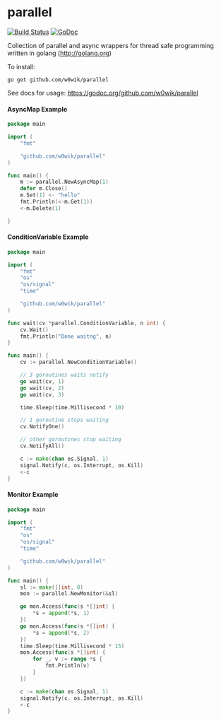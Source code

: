# parallel

[![Build Status](https://travis-ci.org/w0wik/parallel.svg?branch=master)](https://travis-ci.org/w0wik/parallel)
[![GoDoc](https://godoc.org/github.com/w0wik/parallel?status.svg)](https://godoc.org/github.com/w0wik/parallel)

Collection of parallel and async wrappers for thread safe programming written in golang (http://golang.org)

To install:

	go get github.com/w0wik/parallel

See docs for usage:
	https://godoc.org/github.com/w0wik/parallel

#### AsyncMap Example
```go
package main

import (
	"fmt"

	"github.com/w0wik/parallel"
)

func main() {
	m := parallel.NewAsyncMap(1)
	defer m.Close()
	m.Set(1) <- "hello"
	fmt.Println(<-m.Get(1))
	<-m.Delete(1)

}
```

#### ConditionVariable Example
```go
package main

import (
	"fmt"
	"os"
	"os/signal"
	"time"

	"github.com/w0wik/parallel"
)

func wait(cv *parallel.ConditionVariable, n int) {
	cv.Wait()
	fmt.Println("Done waitng", n)
}

func main() {
	cv := parallel.NewConditionVariable()

	// 3 goroutines waits notify
	go wait(cv, 1)
	go wait(cv, 2)
	go wait(cv, 3)

	time.Sleep(time.Millisecond * 10)

	// 1 goroutine stops waiting
	cv.NotifyOne()

	// other goroutines stop waiting
	cv.NotifyAll()

	c := make(chan os.Signal, 1)
	signal.Notify(c, os.Interrupt, os.Kill)
	<-c
}
```
#### Monitor Example
```go
package main

import (
	"fmt"
	"os"
	"os/signal"
	"time"

	"github.com/w0wik/parallel"
)

func main() {
	sl := make([]int, 0)
	mon := parallel.NewMonitor(&sl)

	go mon.Access(func(s *[]int) {
		*s = append(*s, 1)
	})
	go mon.Access(func(s *[]int) {
		*s = append(*s, 2)
	})
	time.Sleep(time.Millisecond * 15)
	mon.Access(func(s *[]int) {
		for _, v := range *s {
			fmt.Println(v)
		}
	})

	c := make(chan os.Signal, 1)
	signal.Notify(c, os.Interrupt, os.Kill)
	<-c
}
```